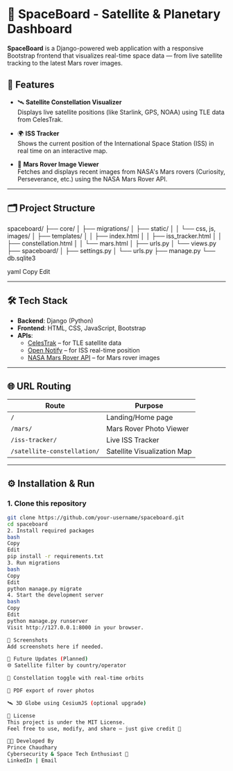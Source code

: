# 🌌 SpaceBoard - Satellite & Planetary Dashboard

**SpaceBoard** is a Django-powered web application with a responsive Bootstrap frontend that visualizes real-time space data — from live satellite tracking to the latest Mars rover images.

## 🚀 Features

- 🛰️ **Satellite Constellation Visualizer**  
  Displays live satellite positions (like Starlink, GPS, NOAA) using TLE data from CelesTrak.

- 🌍 **ISS Tracker**  
  Shows the current position of the International Space Station (ISS) in real time on an interactive map.

- 🔴 **Mars Rover Image Viewer**  
  Fetches and displays recent images from NASA's Mars rovers (Curiosity, Perseverance, etc.) using the NASA Mars Rover API.

---

## 🗂️ Project Structure

spaceboard/
├── core/
│ ├── migrations/
│ ├── static/
│ │ └── css, js, images/
│ ├── templates/
│ │ ├── index.html
│ │ ├── iss_tracker.html
│ │ ├── constellation.html
│ │ └── mars.html
│ ├── urls.py
│ └── views.py
├── spaceboard/
│ ├── settings.py
│ └── urls.py
├── manage.py
└── db.sqlite3

yaml
Copy
Edit

---

## 🛠️ Tech Stack

- **Backend**: Django (Python)
- **Frontend**: HTML, CSS, JavaScript, Bootstrap
- **APIs**:
  - [CelesTrak](https://celestrak.org/) – for TLE satellite data
  - [Open Notify](http://api.open-notify.org/) – for ISS real-time position
  - [NASA Mars Rover API](https://api.nasa.gov/) – for Mars rover images

---

## 🌐 URL Routing

| Route | Purpose |
|-------|---------|
| `/` | Landing/Home page |
| `/mars/` | Mars Rover Photo Viewer |
| `/iss-tracker/` | Live ISS Tracker |
| `/satellite-constellation/` | Satellite Visualization Map |

---

## ⚙️ Installation & Run

### 1. Clone this repository

```bash
git clone https://github.com/your-username/spaceboard.git
cd spaceboard
2. Install required packages
bash
Copy
Edit
pip install -r requirements.txt
3. Run migrations
bash
Copy
Edit
python manage.py migrate
4. Start the development server
bash
Copy
Edit
python manage.py runserver
Visit http://127.0.0.1:8000 in your browser.

📸 Screenshots
Add screenshots here if needed.

📌 Future Updates (Planned)
🌐 Satellite filter by country/operator

📍 Constellation toggle with real-time orbits

📁 PDF export of rover photos

🛰️ 3D Globe using CesiumJS (optional upgrade)

📝 License
This project is under the MIT License.
Feel free to use, modify, and share — just give credit 💖

👨‍💻 Developed By
Prince Chaudhary
Cybersecurity & Space Tech Enthusiast 🚀
LinkedIn | Email
